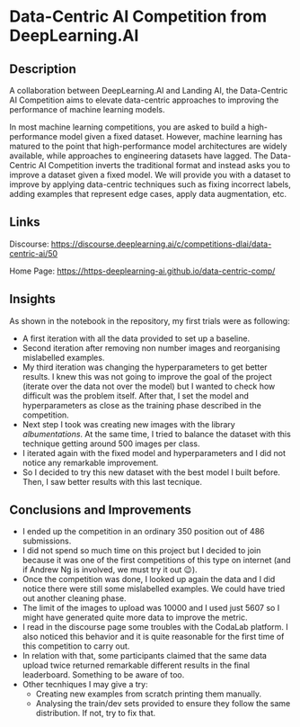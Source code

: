 # Data-Centric AI Competition from DeepLearning.AI

## Description
A collaboration between DeepLearning.AI and Landing AI, the Data-Centric AI Competition aims to elevate data-centric approaches to improving the performance of machine learning models.

In most machine learning competitions, you are asked to build a high-performance model given a fixed dataset. However, machine learning has matured to the point that high-performance model architectures are widely available, while approaches to engineering datasets have lagged. The Data-Centric AI Competition inverts the traditional format and instead asks you to improve a dataset given a fixed model. We will provide you with a dataset to improve by applying data-centric techniques such as fixing incorrect labels, adding examples that represent edge cases, apply data augmentation, etc.

## Links
Discourse: https://discourse.deeplearning.ai/c/competitions-dlai/data-centric-ai/50

Home Page: https://https-deeplearning-ai.github.io/data-centric-comp/

## Insights

As shown in the notebook in the repository, my first trials were as following:
+ A first iteration with all the data provided to set up a baseline.
+ Second iteration after removing non number images and reorganising mislabelled examples.
+ My third iteration was changing the hyperparameters to get better results. I knew this was not going to improve the goal of the project (iterate over the data not over the model) but I wanted to check how difficult was the problem itself. After that, I set the model and hyperparameters as close as the training phase described in the competition.
+ Next step I took was creating new images with the library _albumentations_. At the same time, I tried to balance the dataset with this technique getting around 500 images per class. 
+ I iterated again with the fixed model and hyperparameters and I did not notice any remarkable improvement.
+ So I decided to try this new dataset with the best model I built before. Then, I saw better results with this last tecnique.

## Conclusions and Improvements
+ I ended up the competition in an ordinary 350 position out of 486 submissions.
+ I did not spend so much time on this project but I decided to join because it was one of the first competitions of this type on internet (and if Andrew Ng is involved, we must try it out 😉).
+ Once the competition was done, I looked up again the data and I did notice there were still some mislabelled examples. We could have tried out another cleaning phase.
+ The limit of the images to upload was 10000 and I used just 5607 so I might have generated quite more data to improve the metric.
+ I read in the discourse page some troubles with the CodaLab platform. I also noticed this behavior and it is quite reasonable for the first time of this competition to carry out.
+ In relation with that, some participants claimed that the same data upload twice returned remarkable different results in the final leaderboard. Something to be aware of too.
+ Other tecnhiques I may give a try:
  + Creating new examples from scratch printing them manually.
  + Analysing the train/dev sets provided to ensure they follow the same distribution. If not, try to fix that.

